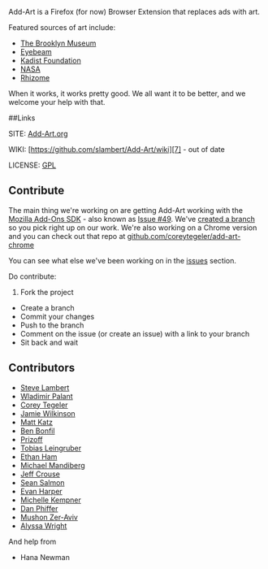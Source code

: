 Add-Art is a Firefox (for now) Browser Extension that replaces ads with art.

Featured sources of art include:

- [The Brooklyn Museum][1]
- [Eyebeam][2]
- [Kadist Foundation][3]
- [NASA][4]
- [Rhizome][5]

When it works, it works pretty good. We all want it to be better, and we welcome your help with that.

##Links

SITE: [Add-Art.org][6]

WIKI: [https://github.com/slambert/Add-Art/wiki][7] - out of date

LICENSE: [GPL][8]

## Contribute

The main thing we're working on are getting Add-Art working with the [Mozilla Add-Ons SDK](https://developer.mozilla.org/en-US/Add-ons/SDK) - also known as [Issue #49](https://github.com/slambert/Add-Art/issues/49). We've [created a branch](https://github.com/slambert/Add-Art/tree/sdk) so you pick right up on our work. We're also working on a Chrome version and you can check out that repo at [github.com/coreytegeler/add-art-chrome](https://github.com/coreytegeler/add-art-chrome)

You can see what else we've been working on in the [issues][9] section.

Do contribute:

 1. Fork the project 
 * Create a branch
 * Commit your changes
 * Push to the branch
 * Comment on the issue (or create an issue) with a link to your branch
 * Sit back and wait

## Contributors

 * [Steve Lambert][10]
 * [Wladimir Palant][11]
 * [Corey Tegeler][12]
 * [Jamie Wilkinson][13]
 * [Matt Katz][14]
 * [Ben Bonfil][15] 
 * [Prizoff][16]
 * [Tobias Leingruber][17]
 * [Ethan Ham][18]
 * [Michael Mandiberg][19]
 * [Jeff Crouse][20]
 * [Sean Salmon][21]
 * [Evan Harper][22]
 * [Michelle Kempner][23]
 * [Dan Phiffer][24]
 * [Mushon Zer-Aviv][25]
 * [Alyssa Wright][26]
 
 And help from 
 
  * Hana Newman


[1]: http://www.brooklynmuseum.org/
[2]: http://eyebeam.org/
[3]: http://www.kadist.org/
[4]: http://www.nasa.gov/
[5]: http://rhizome.org/
[6]: http://Add-Art.org
[7]: https://github.com/slambert/Add-Art/wiki
[8]: https://www.gnu.org/licenses/gpl.txt
[9]: https://github.com/slambert/Add-Art/issues
[10]: http://visitsteve.com
[11]: http://adblockplus.org/
[12]: http://coreytegeler.com
[13]: http://tramschase.com/
[14]: http://www.morelightmorelight.com/
[15]: http://benbonfil.com
[16]: https://www.freelancer.com/users/2641827.html
[17]: http://www.tobi-x.com/
[18]: http://www.ethanham.com/
[19]: http://www.mandiberg.com/
[20]: http://www.jeffcrouse.info/
[21]: http://www.seanaes.com/
[22]: http://a.parsons.edu/~evan/school/
[23]: https://twitter.com/#!/mikey_k
[24]: http://phiffer.org/
[25]: http://mushon.com/
[26]: http://alumni.media.mit.edu/~alyssa/